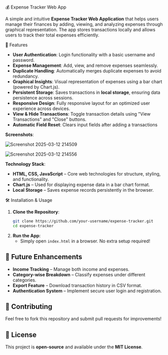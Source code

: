 💰 Expense Tracker Web App  

A simple and intuitive **Expense Tracker Web Application** that helps users manage their finances by adding, viewing, and analyzing expenses through graphical representation. The app stores transactions locally and allows users to track their total expenses efficiently.  

🚀 Features  

- **User Authentication**: Login functionality with a basic username and password.  
- **Expense Management**: Add, view, and remove expenses seamlessly.  
- **Duplicate Handling**: Automatically merges duplicate expenses to avoid redundancy.  
- **Graphical Insights**: Visual representation of expenses using a bar chart (powered by Chart.js).  
- **Persistent Storage**: Saves transactions in **local storage**, ensuring data persistence across sessions.  
- **Responsive Design**: Fully responsive layout for an optimized user experience across devices.  
- **View & Hide Transactions**: Toggle transaction details using "View Transactions" and "Close" buttons.  
- **Automatic Field Reset**: Clears input fields after adding a transactions

 **Screenshots**:
  

![Screenshot 2025-03-12 214509](https://github.com/user-attachments/assets/176023e5-aa4f-41fb-9993-ff386339bc73)

![Screenshot 2025-03-12 214556](https://github.com/user-attachments/assets/34a9f2f4-4b31-4749-8edb-011ecbcfa5f6)

**Technology Stack**:
- **HTML, CSS, JavaScript** – Core web technologies for structure, styling, and functionality.  
- **Chart.js** – Used for displaying expense data in a bar chart format.  
- **Local Storage** – Saves expense records persistently in the browser.  

 🛠 Installation & Usage  

1. **Clone the Repository**:  
   ```sh  
   git clone https://github.com/your-username/expense-tracker.git  
   cd expense-tracker  
   ```  
2. **Run the App**:  
   - Simply open `index.html` in a browser. No extra setup required!  

## 🎯 Future Enhancements  

- **Income Tracking** – Manage both income and expenses.  
- **Category-wise Breakdown** – Classify expenses under different categories.  
- **Export Feature** – Download transaction history in CSV format.  
- **Authentication System** – Implement secure user login and registration.  

## 🤝 Contributing  

Feel free to fork this repository and submit pull requests for improvements!  

## 📜 License  

This project is **open-source** and available under the **MIT License**.  

